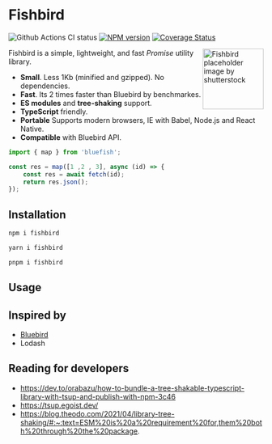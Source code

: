 # Fishbird

![Github Actions CI status](https://github.com/isuvorov/fishbird/actions/workflows/ci.yml/badge.svg)
[![NPM version](https://img.shields.io/npm/v/fishbird.svg)](https://www.npmjs.com/package/fishbird)
[![Coverage Status](https://coveralls.io/repos/isuvorov/fishbird/badge.svg?branch=master)](https://coveralls.io/r/isuvorov/fishbird?branch=master)


<img src="https://isuvorov.github.io/fishbird/fishbird.png" align="right" 
     alt="Fishbird placeholder image by shutterstock" width="120" height="120">

Fishbird is a simple, lightweight, and fast *Promise* utility library.

- **Small**. Less 1Kb (minified and gzipped). No dependencies.
- **Fast**. Its 2 times faster than Bluebird by benchmarkes.
- **ES modules** and **tree-shaking** support.
- **TypeScript** friendly.
- **Portable** Supports modern browsers, IE with Babel, Node.js and React Native.
- **Compatible** with Bluebird API.

```js
import { map } from 'bluefish';

const res = map([1 ,2 , 3], async (id) => {
    const res = await fetch(id);
    return res.json();
});
```


## Installation

```bash
npm i fishbird
```

```bash
yarn i fishbird
```

```bash
pnpm i fishbird
```

## Usage

## Inspired by  

- [Bluebird](https://github.com/petkaantonov/bluebird)
- Lodash

## Reading for developers

- https://dev.to/orabazu/how-to-bundle-a-tree-shakable-typescript-library-with-tsup-and-publish-with-npm-3c46
- https://tsup.egoist.dev/
- https://blog.theodo.com/2021/04/library-tree-shaking/#:~:text=ESM%20is%20a%20requirement%20for,them%20both%20through%20the%20package.